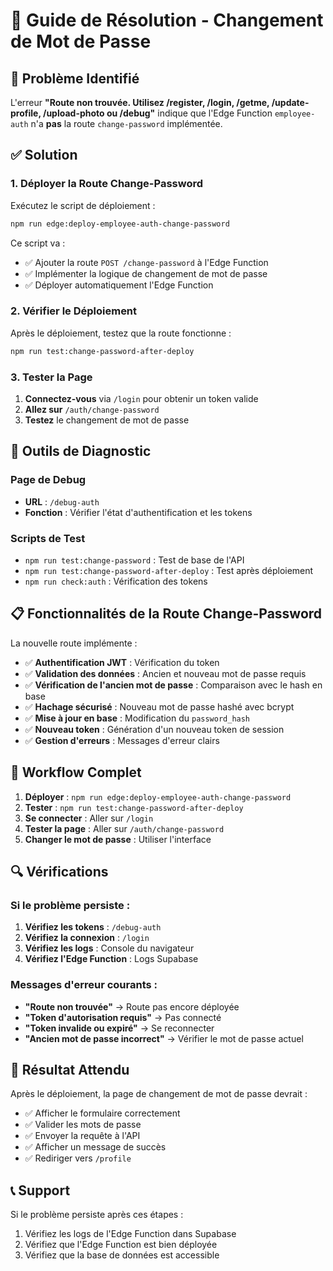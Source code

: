 # 🔑 Guide de Résolution - Changement de Mot de Passe

## 🚨 Problème Identifié

L'erreur **"Route non trouvée. Utilisez /register, /login, /getme, /update-profile, /upload-photo ou /debug"** indique que l'Edge Function `employee-auth` n'a **pas** la route `change-password` implémentée.

## ✅ Solution

### 1. Déployer la Route Change-Password

Exécutez le script de déploiement :

```bash
npm run edge:deploy-employee-auth-change-password
```

Ce script va :
- ✅ Ajouter la route `POST /change-password` à l'Edge Function
- ✅ Implémenter la logique de changement de mot de passe
- ✅ Déployer automatiquement l'Edge Function

### 2. Vérifier le Déploiement

Après le déploiement, testez que la route fonctionne :

```bash
npm run test:change-password-after-deploy
```

### 3. Tester la Page

1. **Connectez-vous** via `/login` pour obtenir un token valide
2. **Allez sur** `/auth/change-password`
3. **Testez** le changement de mot de passe

## 🔧 Outils de Diagnostic

### Page de Debug
- **URL** : `/debug-auth`
- **Fonction** : Vérifier l'état d'authentification et les tokens

### Scripts de Test
- `npm run test:change-password` : Test de base de l'API
- `npm run test:change-password-after-deploy` : Test après déploiement
- `npm run check:auth` : Vérification des tokens

## 📋 Fonctionnalités de la Route Change-Password

La nouvelle route implémente :

- ✅ **Authentification JWT** : Vérification du token
- ✅ **Validation des données** : Ancien et nouveau mot de passe requis
- ✅ **Vérification de l'ancien mot de passe** : Comparaison avec le hash en base
- ✅ **Hachage sécurisé** : Nouveau mot de passe hashé avec bcrypt
- ✅ **Mise à jour en base** : Modification du `password_hash`
- ✅ **Nouveau token** : Génération d'un nouveau token de session
- ✅ **Gestion d'erreurs** : Messages d'erreur clairs

## 🎯 Workflow Complet

1. **Déployer** : `npm run edge:deploy-employee-auth-change-password`
2. **Tester** : `npm run test:change-password-after-deploy`
3. **Se connecter** : Aller sur `/login`
4. **Tester la page** : Aller sur `/auth/change-password`
5. **Changer le mot de passe** : Utiliser l'interface

## 🔍 Vérifications

### Si le problème persiste :

1. **Vérifiez les tokens** : `/debug-auth`
2. **Vérifiez la connexion** : `/login`
3. **Vérifiez les logs** : Console du navigateur
4. **Vérifiez l'Edge Function** : Logs Supabase

### Messages d'erreur courants :

- **"Route non trouvée"** → Route pas encore déployée
- **"Token d'autorisation requis"** → Pas connecté
- **"Token invalide ou expiré"** → Se reconnecter
- **"Ancien mot de passe incorrect"** → Vérifier le mot de passe actuel

## 🎉 Résultat Attendu

Après le déploiement, la page de changement de mot de passe devrait :
- ✅ Afficher le formulaire correctement
- ✅ Valider les mots de passe
- ✅ Envoyer la requête à l'API
- ✅ Afficher un message de succès
- ✅ Rediriger vers `/profile`

## 📞 Support

Si le problème persiste après ces étapes :
1. Vérifiez les logs de l'Edge Function dans Supabase
2. Vérifiez que l'Edge Function est bien déployée
3. Vérifiez que la base de données est accessible
